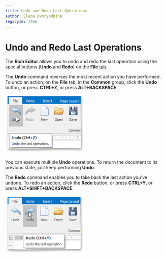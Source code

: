 ```yaml
---
title: Undo and Redo Last Operations
author: Elena Dvoryadkina
legacyId: 7466
---
```

# Undo and Redo Last Operations
The **Rich Editor** allows you to undo and redo the last operation using the special buttons (**Undo** and **Redo**) on the **File** [tab](../text-editor-ui/ribbon-interface.md).

The **Undo** command reverses the most recent action you have performed. To undo an action, on the **File** tab, in the **Common** group, click the **Undo** button, or press **CTRL+Z**, or press **ALT+BACKSPACE**.

![RTEUndo](../../../images/img121308.png)

You can execute multiple **Undo** operations. To return the document to its previous state, just keep performing **Undo**.

The **Redo** command enables you to take back the last action you've undone. To redo an action, click the **Redo** button, or press **CTRL+Y**, or press **ALT+SHIFT+BACKSPACE**.

![RTERedo](../../../images/img121309.png)